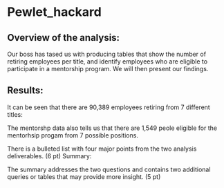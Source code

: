 # Pewlet_hackard
## Overview of the analysis:
Our boss has tased us with producing tables that show the number of retiring employees per title, and identify employees who are eligible to participate in a mentorship program. We will then present our findings. 

## Results:
It can be seen that there are 90,389 employees retiring from 7 different titles:

The mentorshp data also tells us that there are 1,549 peole eligible for the mentorhsip progam from 7 possible positions.


There is a bulleted list with four major points from the two analysis deliverables. (6 pt)
Summary:

The summary addresses the two questions and contains two additional queries or tables that may provide more insight. (5 pt)
